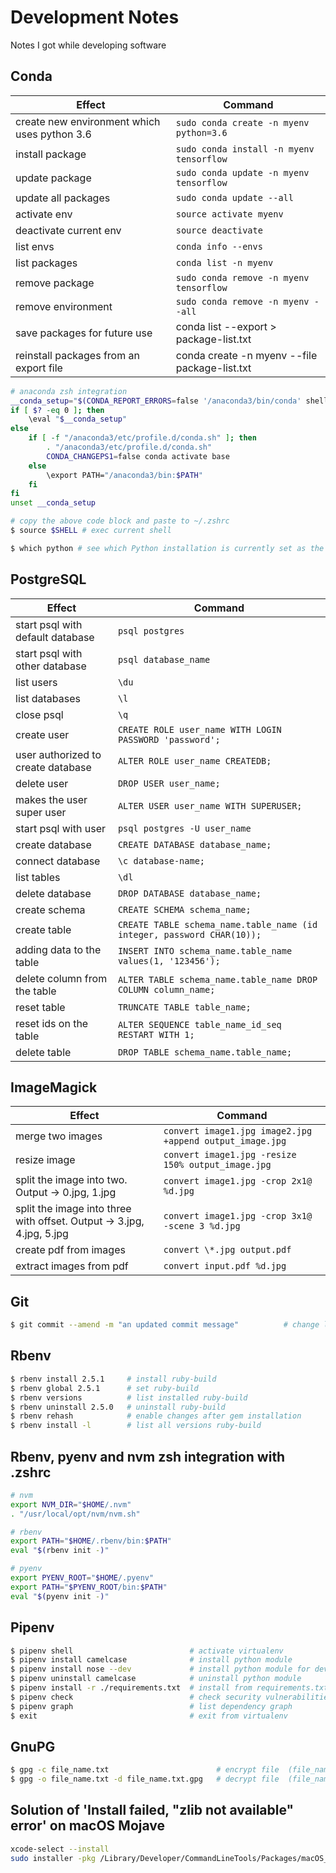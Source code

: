 # Development Notes

Notes I got while developing software

## Conda

| Effect                                       | Command                                       |
| -------------------------------------------- | --------------------------------------------- |
| create new environment which uses python 3.6 | `sudo conda create -n myenv python=3.6`       |
| install package                              | `sudo conda install -n myenv tensorflow`      |
| update package                               | `sudo conda update -n myenv tensorflow`       |
| update all packages                          | `sudo conda update --all`                     |
| activate env                                 | `source activate myenv`                       |
| deactivate current env                       | `source deactivate`                           |
| list envs                                    | `conda info --envs`                           |
| list packages                                | `conda list -n myenv`                         |
| remove package                               | `sudo conda remove -n myenv tensorflow`       |
| remove environment                           | `sudo conda remove -n myenv --all`            |
| save packages for future use                 | conda list --export > package-list.txt        |
| reinstall packages from an export file       | conda create -n myenv --file package-list.txt |

```bash
# anaconda zsh integration
__conda_setup="$(CONDA_REPORT_ERRORS=false '/anaconda3/bin/conda' shell.bash hook 2> /dev/null)"
if [ $? -eq 0 ]; then
    \eval "$__conda_setup"
else
    if [ -f "/anaconda3/etc/profile.d/conda.sh" ]; then
        . "/anaconda3/etc/profile.d/conda.sh"
        CONDA_CHANGEPS1=false conda activate base
    else
        \export PATH="/anaconda3/bin:$PATH"
    fi
fi
unset __conda_setup

# copy the above code block and paste to ~/.zshrc
$ source $SHELL # exec current shell

$ which python # see which Python installation is currently set as the default
```

## PostgreSQL

| Effect                             | Command                                                                |
| ---------------------------------- | ---------------------------------------------------------------------- |
| start psql with default database   | `psql postgres`                                                        |
| start psql with other database     | `psql database_name`                                                   |
| list users                         | `\du`                                                                  |
| list databases                     | `\l`                                                                   |
| close psql                         | `\q`                                                                   |
| create user                        | `CREATE ROLE user_name WITH LOGIN PASSWORD 'password';`                |
| user authorized to create database | `ALTER ROLE user_name CREATEDB;`                                       |
| delete user                        | `DROP USER user_name;`                                                 |
| makes the user super user          | `ALTER USER user_name WITH SUPERUSER;`                                 |
| start psql with user               | `psql postgres -U user_name`                                           |
| create database                    | `CREATE DATABASE database_name;`                                       |
| connect database                   | `\c database-name;`                                                    |
| list tables                        | `\dl`                                                                  |
| delete database                    | `DROP DATABASE database_name;`                                         |
| create schema                      | `CREATE SCHEMA schema_name;`                                           |
| create table                       | `CREATE TABLE schema_name.table_name (id integer, password CHAR(10));` |
| adding data to the table           | `INSERT INTO schema_name.table_name values(1, '123456');`              |
| delete column from the table       | `ALTER TABLE schema_name.table_name DROP COLUMN column_name;`          |
| reset table                        | `TRUNCATE TABLE table_name;`                                           |
| reset ids on the table             | `ALTER SEQUENCE table_name_id_seq RESTART WITH 1;`                     |
| delete table                       | `DROP TABLE schema_name.table_name;`                                   |

## ImageMagick

| Effect                                                                | Command                                                  |
| --------------------------------------------------------------------- | -------------------------------------------------------- |
| merge two images                                                      | `convert image1.jpg image2.jpg +append output_image.jpg` |
| resize image                                                          | `convert image1.jpg -resize 150% output_image.jpg`       |
| split the image into two. Output -> 0.jpg, 1.jpg                      | `convert image1.jpg -crop 2x1@ %d.jpg`                   |
| split the image into three with offset. Output -> 3.jpg, 4.jpg, 5.jpg | `convert image1.jpg -crop 3x1@ -scene 3 %d.jpg`          |
| create pdf from images                                                | `convert \*.jpg output.pdf`                              |
| extract images from pdf                                               | `convert input.pdf %d.jpg`                               |

## Git

```bash
$ git commit --amend -m "an updated commit message"          # change last commit message before push to remote server
```

## Rbenv

```bash
$ rbenv install 2.5.1     # install ruby-build
$ rbenv global 2.5.1      # set ruby-build
$ rbenv versions          # list installed ruby-build
$ rbenv uninstall 2.5.0   # uninstall ruby-build
$ rbenv rehash            # enable changes after gem installation
$ rbenv install -l        # list all versions ruby-build
```

## Rbenv, pyenv and nvm zsh integration with .zshrc

```bash
# nvm
export NVM_DIR="$HOME/.nvm"
. "/usr/local/opt/nvm/nvm.sh"

# rbenv
export PATH="$HOME/.rbenv/bin:$PATH"
eval "$(rbenv init -)"

# pyenv
export PYENV_ROOT="$HOME/.pyenv"
export PATH="$PYENV_ROOT/bin:$PATH"
eval "$(pyenv init -)"
```

## Pipenv

```bash
$ pipenv shell                          # activate virtualenv
$ pipenv install camelcase              # install python module
$ pipenv install nose --dev             # install python module for development
$ pipenv uninstall camelcase            # uninstall python module
$ pipenv install -r ./requirements.txt  # install from requirements.txt
$ pipenv check                          # check security vulnerabilities
$ pipenv graph                          # list dependency graph
$ exit                                  # exit from virtualenv
```

## GnuPG

```bash
$ gpg -c file_name.txt                        # encrypt file  (file_name.txt -> file_name.txt.gpg)
$ gpg -o file_name.txt -d file_name.txt.gpg   # decrypt file  (file_name.txt.gpg -> file_name.txt.gpg)
```

## Solution of 'Install failed, "zlib not available" error' on macOS Mojave
```bash
xcode-select --install
sudo installer -pkg /Library/Developer/CommandLineTools/Packages/macOS_SDK_headers_for_macOS_10.14.pkg -target /
```